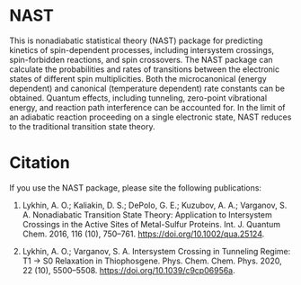 # NAST
This is nonadiabatic statistical theory (NAST) package for predicting kinetics of spin-dependent processes, including intersystem crossings, spin-forbidden reactions, and spin crossovers. The NAST package can calculate the probabilities and rates of transitions between the electronic states of different spin multiplicities. Both the microcanonical (energy dependent) and canonical (temperature dependent) rate constants can be obtained. Quantum effects, including tunneling, zero-point vibrational energy, and reaction path interference can be accounted for. In the limit of an adiabatic reaction proceeding on a single electronic state, NAST reduces to the traditional transition state theory.  

# Citation
If you use the NAST package, please site the following publications:

1. Lykhin, A. O.; Kaliakin, D. S.; DePolo, G. E.; Kuzubov, A. A.; Varganov, S. A. Nonadiabatic Transition State Theory: Application to Intersystem Crossings in the Active Sites of Metal-Sulfur Proteins. Int. J. Quantum Chem. 2016, 116 (10), 750–761. https://doi.org/10.1002/qua.25124.

2. Lykhin, A. O.; Varganov, S. A. Intersystem Crossing in Tunneling Regime: T1 → S0 Relaxation in Thiophosgene. Phys. Chem. Chem. Phys. 2020, 22 (10), 5500–5508. https://doi.org/10.1039/c9cp06956a.
